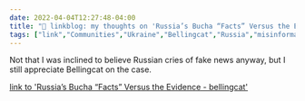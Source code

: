 ```yaml
---
date: 2022-04-04T12:27:48-04:00
title: "🔗 linkblog: my thoughts on 'Russia’s Bucha “Facts” Versus the Evidence - bellingcat'"
tags: ["link","Communities","Ukraine","Bellingcat","Russia","misinformation","fact checking"]
---
```

Not that I was inclined to believe Russian cries of fake news anyway, but I still appreciate Bellingcat on the case.
 
[link to 'Russia’s Bucha “Facts” Versus the Evidence - bellingcat'](https://www.bellingcat.com/news/2022/04/04/russias-bucha-facts-versus-the-evidence/)
